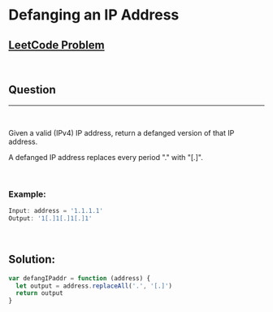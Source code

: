 # Defanging an IP Address

[1]: https://leetcode.com/problems/defanging-an-ip-address/

## [LeetCode Problem][1]

&nbsp;

## Question

---

&nbsp;

Given a valid (IPv4) IP address, return a defanged version of that IP address.

A defanged IP address replaces every period "." with "[.]".

&nbsp;

### **Example:**

<!-- code below -->

```javascript
Input: address = '1.1.1.1'
Output: '1[.]1[.]1[.]1'
```

&nbsp;

## **Solution:**

<!-- code below -->

```javascript
var defangIPaddr = function (address) {
  let output = address.replaceAll('.', '[.]')
  return output
}
```
